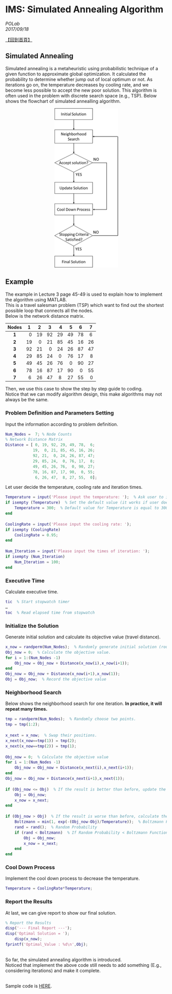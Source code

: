 # IMS: Simulated Annealing Algorithm #
*POLab*
<br>
*2017/09/18*

[【回到首頁】](https://github.com/PO-LAB/Intelligent-Manufacturing-Systems/blob/master/README.md)

## Simulated Annealing ##
Simulated annealing is a metaheuristic using probabilistic technique of a given function to approximate global optimization. It calculated the probability to determine whether jump out of local optimum or not. As iterations go on, the temperature decreases by cooling rate, and we become less possible to accept the new poor solution. This algorithm is often used in the problem with discrete search space (e.g., TSP). Below shows the flowchart of simulated annealling algorithm.


<div align=center>
<img src="https://github.com/PO-LAB/Intelligent-Manufacturing-Systems/blob/master/Simulated_Annealing_Algorithm/SA_flowchart.jpg" alt="GitHub" width="199" height="497"/>
</div>

## Example ##
The example in Lecture 3 page 45-49 is used to explain how to implement the algorithm using MATLAB. 
<br>
This is a travel salesman problem (TSP) which want to find out the shortest possible loop that connects all the nodes.
<br>
Below is the network distance matrix.
<br>

 Nodes |  1 |  2 |  3 |  4 |  5 |  6 |  7 |
 :--:  |:--:|:--:|:--:|:--:|:--:|:--:|:--:|
 **1** |  0 | 19 | 92 | 29 | 49 | 78 |  6 |
 **2** | 19 |  0 | 21 | 85 | 45 | 16 | 26 |
 **3** | 92 | 21 |  0 | 24 | 26 | 87 | 47 |
 **4** | 29 | 85 | 24 |  0 | 76 | 17 |  8 |
 **5** | 49 | 45 | 26 | 76 |  0 | 90 | 27 |
 **6** | 78 | 16 | 87 | 17 | 90 |  0 | 55 |
 **7** |  6 | 26 | 47 |  8 | 27 | 55 |  0 |

Then, we use this case to show the step by step guide to coding.
<br>
Notice that we can modify algorithm design, this make algorithms may not always be the same.

### Problem Definition and Parameters Setting ###
Input the information according to problem definition.
```matlab
Num_Nodes =  7; % Node Counts
% Network Distance Matrix
Distance = [ 0, 19, 92, 29, 49, 78,  6;
            19,  0, 21, 85, 45, 16, 26; 
            92, 21,  0, 24, 26, 87, 47;
            29, 85, 24,  0, 76, 17,  8;
            49, 45, 26, 76,  0, 90, 27;
            78, 16, 87, 17, 90,  0, 55;
             6, 26, 47,  8, 27, 55,  0];
```

Let user decide the temperature, cooling rate and iteration times.
```matlab
Temperature = input('Please input the temperature: ');  % Ask user to input the initial temperature.
if isempty (Temperature)  % Set the default value (it works if user doesn't input anything to Temperature).
    Temperature = 300;  % Default value for Temperature is equal to 300.
end

CoolingRate = input('Please input the cooling rate: ');  
if isempty (CoolingRate)  
    CoolingRate = 0.95;
end

Num_Iteration = input('Please input the times of iteration: '); 
if isempty (Num_Iteration)
    Num_Iteration = 100;
end
```

### Executive Time ###
Calculate executive time.
```matlab
tic  % Start stopwatch timer
…
toc  % Read elapsed time from stopwatch
```

### Initialize the Solution ###
Generate initial solution and calculate its objective value (travel distance).
```matlab
x_now = randperm(Num_Nodes);  % Randomly generate initial solution (route).
Obj_now = 0;  % Calculate the objective value.
for i = 1:(Num_Nodes -1)
    Obj_now = Obj_now + Distance(x_now(i),x_now(i+1));
end
Obj_now = Obj_now + Distance(x_now(i+1),x_now(1));
Obj = Obj_now;  % Record the objective value
```

### Neighborhood Search ###
Below shows the neighborhood search for one iteration. **In practice, it will repeat many times.**
```matlab
tmp = randperm(Num_Nodes);  % Randomly choose two points.
tmp = tmp(1:2);

x_next = x_now;  % Swap their positions.
x_next(x_now==tmp(1)) = tmp(2);
x_next(x_now==tmp(2)) = tmp(1);

Obj_now = 0;  % Calculate the objective value
for i = 1:(Num_Nodes -1)
    Obj_now = Obj_now + Distance(x_next(i),x_next(i+1));
end
Obj_now = Obj_now + Distance(x_next(i+1),x_next(1));
        
if (Obj_now <= Obj)  % If the result is better than before, update the objective value and route.
    Obj = Obj_now;
    x_now = x_next;
end
        
if (Obj_now > Obj)  % If the result is worse than before, calculate the Boltzmann Function and decide whether update or not.
    Boltzmann = min(1, exp(-(Obj_now-Obj)/Temperature));  % Boltzmann Function
    rand = rand();  % Random Probability
    if (rand < Boltzmann)  % If Random Probability < Boltzmann Function, we accept the worse result.
        Obj = Obj_now;
        x_now = x_next;
    end
end
```

### Cool Down Process ###
Implement the cool down process to decrease the temperature.
```matlab
Temperature = CoolingRate*Temperature;
```

### Report the Results ###
At last, we can give report to show our final solution.
```matlab
% Report the Results
disp('--- Final Report ---');
disp('Optimal Solution = '); 
    disp(x_now);
fprintf('Optimal_Value : %d\n',Obj);
```
<br>
So far, the simulated annealing algorithm is introduced. 
<br>
Noticed that implement the above code still needs to add something (E.g., considering iterations) and make it complete. 
<br>
<br>

Sample code is [HERE](https://github.com/PO-LAB/Intelligent-Manufacturing-Systems/blob/master/Simulated_Annealing_Algorithm/Simulated_Annealing_Algorithm.m).
